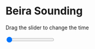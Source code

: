 <h1>Beira Sounding</h1>
<p>Drag the slider to change the time</p>

<div class="slidecontainer">
<input oninput='setImage(this)' class="slider" type="range" min="0" max="5" value="0" step="1" />
<img id='img'/>
</div>

<script>
var img = document.getElementById('img');
var img_array = ['/assets/images/skwt/skd_beira_wrfout_d01_2020-07-12_12:00:00.png',
'/assets/images/skwt/skd_beira_wrfout_d01_2020-07-12_18:00:00.png',
'/assets/images/skwt/skd_beira_wrfout_d01_2020-07-13_00:00:00.png',
'/assets/images/skwt/skd_beira_wrfout_d01_2020-07-13_06:00:00.png',
'/assets/images/skwt/skd_beira_wrfout_d01_2020-07-13_12:00:00.png',];
function setImage(obj)
{
        var value = obj.value;
        img.src = img_array[value];

}
</script>
